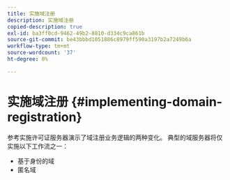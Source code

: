 ```yaml
---
title: 实施域注册
description: 实施域注册
copied-description: true
exl-id: ba3ff0cd-9462-49b2-8810-d334c9ca861b
source-git-commit: be43bbbd1051886c8979ff590a3197b2a7249b6a
workflow-type: tm+mt
source-wordcount: '37'
ht-degree: 0%

---
```


# 实施域注册 {#implementing-domain-registration}

参考实施许可证服务器演示了域注册业务逻辑的两种变化。 典型的域服务器将仅实施以下工作流之一：

* 基于身份的域
* 匿名域
